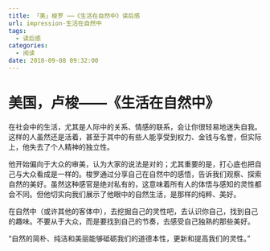 ```yaml
---
title: 「美」梭罗 ——《生活在自然中》读后感
url: impression-生活在自然中
tags:
  - 读后感
categories:
  - 阅读
date: 2018-09-08 09:32:00
---
```


# 美国，卢梭——《生活在自然中》

在社会中的生活，尤其是人际中的关系、情感的联系，会让你很轻易地迷失自我。这样的人虽然还是活着，甚至于其中的有些人能享受到权力、金钱与名誉，但实际上，他失去了个人精神的独立性。

他开始偏向于大众的审美，认为大家的说法是对的；尤其重要的是，打心底也把自己与大众看成是一样的。梭罗通过分享自己在自然中的感悟，告诉我们观察、探索自然的美好。虽然这种感官是绝对私有的，这意味着所有人的体悟与感知的灵性都会不同。但他切实向我们展示了他眼中的自然生活，是那样的纯粹、美好。

在自然中（或许其他的客体中），去挖掘自己的灵性吧，去认识你自己，找到自己的趣味。不要从于大众，而是要找到自己的节奏，去感受自己独熟的那些美好。

“自然的简朴、纯洁和美丽能够砥砺我们的道德本性，更新和提高我们的灵性。”
